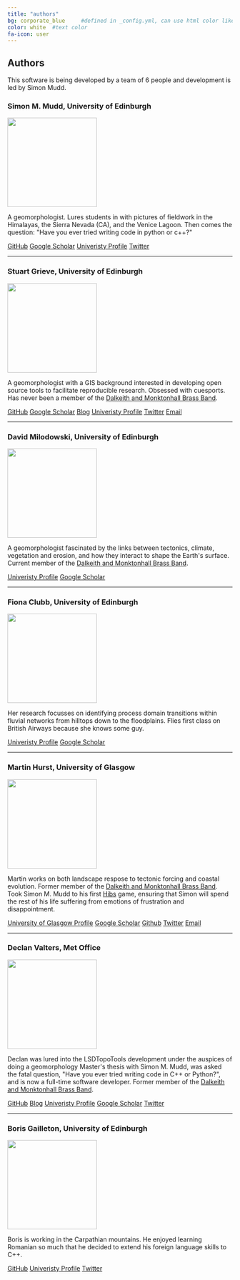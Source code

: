 ```yaml
---
title: "authors"
bg: corporate_blue     #defined in _config.yml, can use html color like '#010101'
color: white  #text color
fa-icon: user
---
```


## Authors

This software is being developed by a team of 6 people and development is led by Simon Mudd.


### Simon M. Mudd, University of Edinburgh

<img src="https://pbs.twimg.com/profile_images/417247814142291968/h98S8s8G_400x400.jpeg" width="200">

A geomorphologist. Lures students in with pictures of fieldwork in the Himalayas, the Sierra Nevada (CA), and the Venice Lagoon. Then comes the question: "Have you ever tried writing code in python or c++?"


[GitHub](http://github.com/simon-m-mudd) [Google Scholar](http://scholar.google.co.uk/citations?user=9iv6l7wAAAAJ&hl=en) [Univeristy Profile](http://www.geos.ed.ac.uk/homes/smudd) [Twitter](https://twitter.com/simonmariusmudd)

****

### Stuart Grieve, University of Edinburgh

<img src="https://avatars0.githubusercontent.com/u/10617231?v=3&s=460" width="200">

A geomorphologist with a GIS background interested in developing open source
tools to facilitate reproducible research. Obsessed with cuesports. Has never been a member of the [Dalkeith and Monktonhall Brass Band](http://www.dmbrass.co.uk/).

[GitHub](http://github.com/sgrieve) [Google Scholar](http://scholar.google.co.uk/citations?user=VwQbAzQAAAAJ&hl=en) [Blog](http://sgrieve.github.io) [Univeristy Profile](http://www.geos.ed.ac.uk/homes/s0675405/) [Twitter](https://twitter.com/GIStuart) [Email](mailto:s.grieve@ed.ac.uk)


****

### David Milodowski, University of Edinburgh

<img src="https://scholar.google.com/citations?view_op=view_photo&user=ay1R3UgAAAAJ&citpid=5" width="200">

A geomorphologist fascinated by the links between tectonics, climate, vegetation and erosion, and how they interact to shape the Earth's surface. Current member of the [Dalkeith and Monktonhall Brass Band](http://www.dmbrass.co.uk/).

[Univeristy Profile](http://www.geos.ed.ac.uk/homes/s1143956/) [Google Scholar](https://scholar.google.com/citations?user=ay1R3UgAAAAJ&hl=en)


****

### Fiona Clubb, University of Edinburgh

<img src="http://www.geos.ed.ac.uk/homes/s0923330/fiona.jpg" width="200">

Her research focusses on identifying process domain transitions within fluvial networks from hilltops down to the floodplains. Flies first class on British Airways because she knows some guy. 

[Univeristy Profile](http://www.geos.ed.ac.uk/homes/s0923330/) [Google Scholar](https://scholar.google.com/citations?user=LnCvUwwAAAAJ&hl=en)

****

### Martin Hurst, University of Glasgow

<img src="https://scholar.google.it/citations?view_op=view_photo&user=9--6x5sAAAAJ&citpid=4" width="200">

Martin works on both landscape respose to tectonic forcing and coastal evolution. Former member of the [Dalkeith and Monktonhall Brass Band](http://www.dmbrass.co.uk/).
Took Simon M. Mudd to his first [Hibs](http://www.hibernianfc.co.uk/) game, ensuring that Simon will spend the rest of his life suffering from emotions of frustration and disappointment.

[University of Glasgow Profile](http://www.gla.ac.uk/schools/ges/staff/martinhurst/) [Google Scholar](https://scholar.google.com/citations?user=9--6x5sAAAAJ&hl=en) [Github](http://github.com/mdhurst1) [Twitter](https://twitter.com/MartinDHurst) [Email](mailto:Martin.Hurst@glasgow.ac.uk)

****

### Declan Valters, Met Office

<img src="https://pbs.twimg.com/profile_images/848271760176893952/4tfmVngP_400x400.jpg" width="200">

Declan was lured into the LSDTopoTools development under the auspices of doing a geomorphology Master's thesis with Simon M. Mudd, was asked the fatal question, "Have you ever tried writing code in C++ or Python?", and is now a full-time software developer. Former member of the [Dalkeith and Monktonhall Brass Band](http://www.dmbrass.co.uk/).

[GitHub](http://github.com/dvalters) [Blog](http://dvalters.github.io) [Univeristy Profile](http://personalpages.manchester.ac.uk/staff/declan.valters/) [Google Scholar](https://scholar.google.com/citations?user=0OIHQmIAAAAJ&hl=en) [Twitter](https://twitter.com/dvalts)

****

### Boris Gailleton, University of Edinburgh

<img src="https://pbs.twimg.com/profile_images/832538889793499137/u7oaJBWn_400x400.jpg" width="200">

Boris is working in the Carpathian mountains. He enjoyed learning Romanian so much that he decided to extend his foreign language skills to C++.

[GitHub](https://github.com/bgailleton) [Univeristy Profile](http://www.ed.ac.uk/geosciences/people/person.html?indv=5391) [Twitter](https://twitter.com/boris_gailleton)

